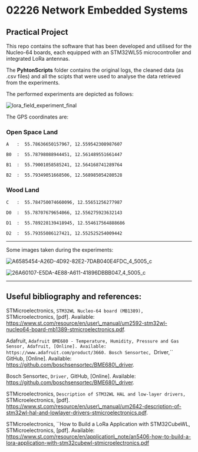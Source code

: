 # 02226 Network Embedded Systems

## Practical Project

This repo contains the software that has been developed and utilised for the Nucleo-64 boards, each equipped with an STM32WL55 microcontroller and integrated LoRa antennas.

The **PyhtonScripts** folder contains the original logs, the cleaned data (as .csv files) and all the scipts that were used to analyse the data retrieved from the experiments.


The performed experiments are depicted as follows:

![lora_field_experiment_final](https://github.com/AndersFrandsen/02226_NES/assets/108626122/cc9b2833-0ceb-4f57-87d2-f851f9c8ee22)


The GPS coordinates are:

### Open Space Land

`A   :  55.78636650157967, 12.559542308987607`

`B0  :  55.78798088944451, 12.561489551661447`

`B1  :  55.79001058585241, 12.564168741289764`

`B2  :  55.79349051668506, 12.568985054280528`



### Wood Land

`C   :  55.784750074660096, 12.55651256277987`

`D0  :  55.78707679654066, 12.556275923632143`

`D1  :  55.789228139418945, 12.554617564888686`

`D2  :  55.79355086127421, 12.552525254009442`

--------------------------------------------------------

Some images taken during the experiments:


![A6585454-A26D-4D92-82E2-7DAB040E4FDC_4_5005_c](https://github.com/AndersFrandsen/02226_NES/assets/108626122/8c877a3b-5640-4e8b-8873-cf5a4aaaa167)

![26A60107-E5DA-4E88-A611-41896DBBB047_4_5005_c](https://github.com/AndersFrandsen/02226_NES/assets/108626122/fe3f87da-d9f6-43e8-8f89-09eaefd1b8a8)



---

## Useful bibliography and references:

STMicroelectronics, ``STM32WL Nucleo-64 board (MB1389),`` STMicroelectronics, [pdf]. Available: https://www.st.com/resource/en/user\_manual/um2592-stm32wl-nucleo64-board-mb1389-stmicroelectronics.pdf.

Adafruit, ``Adafruit BME680 - Temperature, Humidity, Pressure and Gas Sensor, Adafruit, [Online]. Available: https://www.adafruit.com/product/3660.
Bosch Sensortec, ``Driver,`` GitHub, [Online]. Available: https://github.com/boschsensortec/BME680\_driver.

Bosch Sensortec, ``Driver,`` GitHub, [Online]. Available: https://github.com/boschsensortec/BME680\_driver.

STMicroelectronics, ``Description of STM32WL HAL and low-layer drivers,`` STMicroelectronics, [pdf]. https://www.st.com/resource/en/user\_manual/um2642-description-of-stm32wl-hal-and-lowlayer-drivers-stmicroelectronics.pdf.

STMicroelectronics, ``How to Build a LoRa Application with STM32CubeWL, STMicroelectronics, [pdf]. Available: https://www.st.com/resource/en/application\_note/an5406-how-to-build-a-lora-application-with-stm32cubewl-stmicroelectronics.pdf




